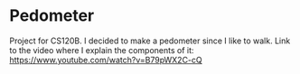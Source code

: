 # Pedometer
Project for CS120B.
I decided to make a pedometer since I like to walk.
Link to the video where I explain the components of it:
https://www.youtube.com/watch?v=B79pWX2C-cQ
